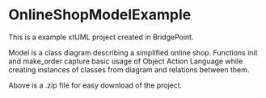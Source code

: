 # OnlineShopModelExample
This is a example xtUML project created in BridgePoint. 

Model is a class diagram describing a simplified online shop. 
Functions init and make_order capture basic usage of Object Action Language while creating instances of classes from diagram and relations between them.

Above is a .zip file for easy download of the project.
